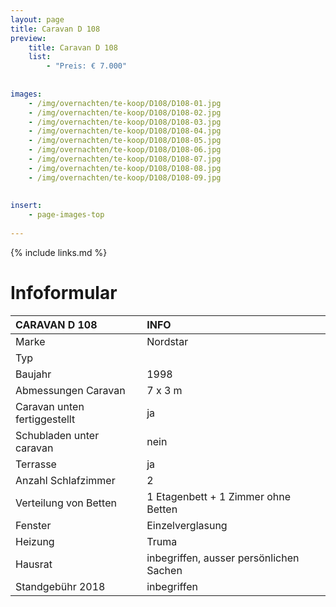 ```yaml
---
layout: page
title: Caravan D 108
preview: 
    title: Caravan D 108
    list:
        - "Preis: € 7.000"
        
        
images:
    - /img/overnachten/te-koop/D108/D108-01.jpg
    - /img/overnachten/te-koop/D108/D108-02.jpg
    - /img/overnachten/te-koop/D108/D108-03.jpg
    - /img/overnachten/te-koop/D108/D108-04.jpg
    - /img/overnachten/te-koop/D108/D108-05.jpg
    - /img/overnachten/te-koop/D108/D108-06.jpg
    - /img/overnachten/te-koop/D108/D108-07.jpg
    - /img/overnachten/te-koop/D108/D108-08.jpg
    - /img/overnachten/te-koop/D108/D108-09.jpg
    
    
insert:
    - page-images-top
    
---
```


{% include links.md %}



# Infoformular

CARAVAN D 108               | INFO        | 
:---------------------------|:------------|
Marke                       |Nordstar
Typ                         |
Baujahr                     |1998
Abmessungen Caravan         |7 x 3 m
Caravan unten fertiggestellt|ja
Schubladen unter caravan    |nein
Terrasse                    |ja
Anzahl Schlafzimmer         |2
Verteilung von Betten       |1 Etagenbett + 1 Zimmer ohne Betten
Fenster                     |Einzelverglasung
Heizung                     |Truma
Hausrat                     |inbegriffen, ausser persönlichen Sachen
Standgebühr 2018            |inbegriffen